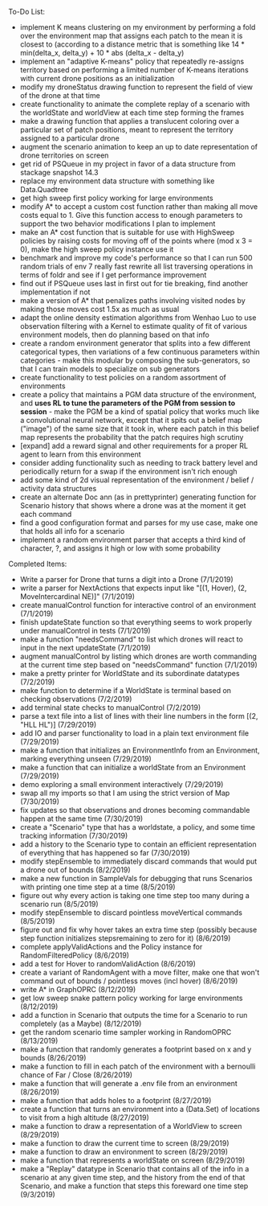 To-Do List:
* implement K means clustering on my environment by performing a fold over the environment map that assigns each patch to the mean it is closest to (according to a distance metric that is something like 14 * min(delta_x, delta_y) + 10 * abs (delta_x - delta_y)
* implement an "adaptive K-means" policy that repeatedly re-assigns territory based on performing a limited number of K-means iterations with current drone positions as an initialization
* modify my droneStatus drawing function to represent the field of view of the drone at that time
* create functionality to animate the complete replay of a scenario with the worldState and worldView at each time step forming the frames
* make a drawing function that applies a translucent coloring over a particular set of patch positions, meant to represent the territory assigned to a particular drone
* augment the scenario animation to keep an up to date representation of drone territories on screen
* get rid of PSQueue in my project in favor of a data structure from stackage snapshot 14.3
* replace my environment data structure with something like Data.Quadtree
* get high sweep first policy working for large environments
* modify A* to accept a custom cost function rather than making all move costs equal to 1. Give this function access to enough parameters to support the two behavior modifications I plan to implement
* make an A* cost function that is suitable for use with HighSweep policies by raising costs for moving off of the points where (mod x 3 = 0), make the high sweep policy instance use it
* benchmark and improve my code's performance so that I can run 500 random trials of env 7 really fast
rewrite all list traversing operations in terms of foldr and see if I get performance improvement
* find out if PSQueue uses last in first out for tie breaking, find another implementation if not
* make a version of A* that penalizes paths involving visited nodes by making those moves cost 1.5x as much as usual
* adapt the online density estimation algorithms from Wenhao Luo to use observation filtering with a Kernel to estimate quality of fit of various environment models, then do planning based on that info
* create a random environment generator that splits into a few different categorical types, then variations of a few continuous parameters within categories - make this modular by composing the sub-generators, so that I can train models to specialize on sub generators
* create functionality to test policies on a random assortment of environments
* create a policy that maintains a PGM data structure of the environment, and **uses RL to tune the parameters of the PGM from session to session** - make the PGM be a kind of spatial policy that works much like a convolutional neural network, except that it spits out a belief map ("image") of the same size that it took in, where each patch in this belief map represents the probability that the patch requires high scrutiny
* [expand] add a reward signal and other requirements for a proper RL agent to learn from this environment
* consider adding functionality such as needing to track battery level and periodically return for a swap if the environment isn't rich enough
* add some kind of 2d visual representation of the environment / belief / activity data structures
* create an alternate Doc ann (as in prettyprinter) generating function for Scenario history that shows where a drone was at the moment it get each command
* find a good configuration format and parses for my use case, make one that holds all info for a scenario
* implement a random environment parser that accepts a third kind of character, ?, and assigns it high or low with some probability

Completed Items:
* Write a parser for Drone that turns a digit into a Drone (7/1/2019)
* write a parser for NextActions that expects input like "[(1, Hover), (2, MoveIntercardinal NE)]" (7/1/2019)
* create manualControl function for interactive control of an environment (7/1/2019)
* finish updateState function so that everything seems to work properly under manualControl in tests (7/1/2019)
* make a function "needsCommand" to list which drones will react to input in the next updateState (7/1/2019)
* augment manualControl by listing which drones are worth commanding at the current time step based on "needsCommand" function (7/1/2019)
* make a pretty printer for WorldState and its subordinate datatypes (7/2/2019)
* make function to determine if a WorldState is terminal based on checking observations (7/2/2019)
* add terminal state checks to manualControl (7/2/2019)
* parse a text file into a list of lines with their line numbers in the form \[(2, "HLL  HL")\] (7/29/2019)
* add IO and parser functionality to load in a plain text environment file (7/29/2019)
* make a function that initializes an EnvironmentInfo from an Environment, marking everything unseen (7/29/2019)
* make a function that can initialize a worldState from an Environment (7/29/2019)
* demo exploring a small environment interactively (7/29/2019)
* swap all my imports so that I am using the strict version of Map (7/30/2019)
* fix updates so that observations and drones becoming commandable happen at the same time (7/30/2019)
* create a "Scenario" type that has a worldstate, a policy, and some time tracking information (7/30/2019)
* add a history to the Scenario type to contain an efficient representation of everything that has happened so far (7/30/2019)
* modify stepEnsemble to immediately discard commands that would put a drone out of bounds (8/2/2019)
* make a new function in SampleVals for debugging that runs Scenarios with printing one time step at a time (8/5/2019)
* figure out why every action is taking one time step too many during a scenario run (8/5/2019)
* modify stepEnsemble to discard pointless moveVertical commands (8/5/2019)
* figure out and fix why hover takes an extra time step (possibly because step function initializes stepsremaining to zero for it) (8/6/2019)
* complete applyValidActions and the Policy instance for RandomFilteredPolicy (8/6/2019)
* add a test for Hover to randomValidAction (8/6/2019)
* create a variant of RandomAgent with a move filter, make one that won't command out of bounds / pointless moves (incl hover) (8/6/2019)
* write A* in GraphOPRC (8/12/2019)
* get low sweep snake pattern policy working for large environments (8/12/2019)
* add a function in Scenario that outputs the time for a Scenario to run completely (as a Maybe) (8/12/2019)
* get the random scenario time sampler working in RandomOPRC (8/13/2019)
* make a function that randomly generates a footprint based on x and y bounds (8/26/2019)
* make a function to fill in each patch of the environment with a bernoulli chance of Far / Close (8/26/2019)
* make a function that will generate a .env file from an environment (8/26/2019)
* make a function that adds holes to a footprint (8/27/2019)
* create a function that turns an environment into a (Data.Set) of locations to visit from a high altitude (8/27/2019)
* make a function to draw a representation of a WorldView to screen (8/29/2019)
* make a function to draw the current time to screen (8/29/2019)
* make a function to draw an environment to screen (8/29/2019)
* make a function that represents a worldState on screen (8/29/2019)
* make a "Replay" datatype in Scenario that contains all of the info in a scenario at any given time step, and the history from the end of that
Scenario, and make a function that steps this foreward one time step (9/3/2019)
